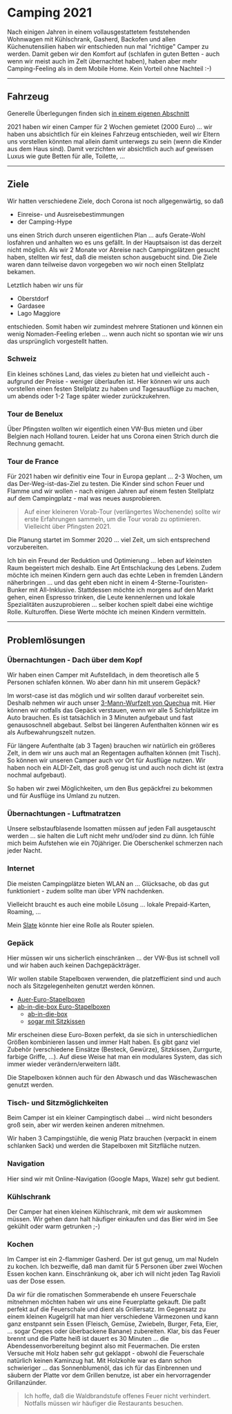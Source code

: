 # Camping 2021

Nach einigen Jahren in einem vollausgestattetem feststehenden Wohnwagen mit Kühlschrank, Gasherd, Backofen und allen Küchenutensilien haben wir entschieden nun mal "richtige" Camper zu werden. Damit geben wir den Komfort auf (schlafen in guten Betten - auch wenn wir meist auch im Zelt übernachtet haben), haben aber mehr Camping-Feeling als in dem Mobile Home. Kein Vorteil ohne Nachteil :-)

---

## Fahrzeug

Generelle Überlegungen finden sich [in einem eigenen Abschnitt](camper.md)

2021 haben wir einen Camper für 2 Wochen gemietet (2000 Euro) ... wir haben uns absichtlich für ein kleines Fahrzeug entschieden, weil wir Eltern uns vorstellen könnten mal allein damit unterwegs zu sein (wenn die Kinder aus dem Haus sind). Damit verzichten wir absichtlich auch auf gewissen Luxus wie gute Betten für alle, Toilette, ...

---

## Ziele

Wir hatten verschiedene Ziele, doch Corona ist noch allgegenwärtig, so daß

* Einreise- und Ausreisebestimmungen
* der Camping-Hype

uns einen Strich durch unseren eigentlichen Plan ... aufs Gerate-Wohl losfahren und anhalten wo es uns gefällt. In der Hauptsaison ist das derzeit nicht möglich. Als wir 2 Monate vor Abreise nach Campingplätzen gesucht haben, stellten wir fest, daß die meisten schon ausgebucht sind. Die Ziele waren dann teilweise davon vorgegeben wo wir noch einen Stellplatz bekamen.

Letztlich haben wir uns für

* Oberstdorf
* Gardasee
* Lago Maggiore

entschieden. Somit haben wir zumindest mehrere Stationen und können ein wenig Nomaden-Feeling erleben ... wenn auch nicht so spontan wie wir uns das ursprünglich vorgestellt hatten.

### Schweiz

Ein kleines schönes Land, das vieles zu bieten hat und vielleicht auch - aufgrund der Preise - weniger überlaufen ist. Hier können wir uns auch vorstellen einen festen Stellplatz zu haben und Tagesausflüge zu machen, um abends oder 1-2 Tage später wieder zurückzukehren.

### Tour de Benelux

Über Pfingsten wollten wir eigentlich einen VW-Bus mieten und über Belgien nach Holland touren. Leider hat uns Corona einen Strich durch die Rechnung gemacht.

### Tour de France

Für 2021 haben wir definitiv eine Tour in Europa geplant ... 2-3 Wochen, um das Der-Weg-ist-das-Ziel zu testen. Die Kinder sind schon Feuer und Flamme und wir wollen - nach einigen Jahren auf einem festen Stellplatz auf dem Campingplatz - mal was neues ausprobieren.

> Auf einer kleineren Vorab-Tour (verlängertes Wochenende) sollte wir erste Erfahrungen sammeln, um die Tour vorab zu optimieren. Vielleicht über Pfingsten 2021.

Die Planung startet im Sommer 2020 ... viel Zeit, um sich entsprechend vorzubereiten.

Ich bin ein Freund der Reduktion und Optimierung ... leben auf kleinsten Raum begeistert mich deshalb. Eine Art Entschlackung des Lebens. Zudem möchte ich meinen Kindern gern auch das echte Leben in fremden Ländern näherbringen ... und das geht eben nicht in einem 4-Sterne-Touristen-Bunker mit All-Inklusive. Stattdessen möchte ich morgens auf den Markt gehen, einen Espresso trinken, die Leute kennenlernen und lokale Spezialitäten auszuprobieren ... selber kochen spielt dabei eine wichtige Rolle. Kulturoffen. Diese Werte möchte ich meinen Kindern vermitteln.

---

## Problemlösungen

### Übernachtungen - Dach über dem Kopf

Wir haben einen Camper mit Aufstelldach, in dem theoretisch alle 5 Personen schlafen können. Wo aber dann hin mit unserem Gepäck?

Im worst-case ist das möglich und wir sollten darauf vorbereitet sein. Deshalb nehmen wir auch unser [3-Mann-Wurfzelt von Quechua](https://www.decathlon.de/p/wurfzelt-2-seconds-fur-3-personen/_/R-p-3349) mit. Hier können wir notfalls das Gepäck verstauen, wenn wir alle 5 Schlafplätze im Auto brauchen. Es ist tatsächlich in 3 Minuten aufgebaut und fast genausoschnell abgebaut. Selbst bei längeren Aufenthalten können wir es als Aufbewahrungszelt nutzen.

Für längere Aufenthalte (ab 3 Tagen) brauchen wir natürlich ein größeres Zelt, in dem wir uns auch mal an Regentagen aufhalten können (mit Tisch). So können wir unseren Camper auch vor Ort für Ausflüge nutzen. Wir haben noch ein ALDI-Zelt, das groß genug ist und auch noch dicht ist (extra nochmal aufgebaut).

So haben wir zwei Möglichkeiten, um den Bus gepäckfrei zu bekommen und für Ausflüge ins Umland zu nutzen.

### Übernachtungen - Luftmatratzen

Unsere selbstaufblasende Isomatten müssen auf jeden Fall ausgetauscht werden ... sie halten die Luft nicht mehr und/oder sind zu dünn. Ich fühle mich beim Aufstehen wie ein 70jähriger. Die Oberschenkel schmerzen nach jeder Nacht.

### Internet

Die meisten Campingplätze bieten WLAN an ... Glücksache, ob das gut funktioniert - zudem sollte man über VPN nachdenken.

Vielleicht braucht es auch eine mobile Lösung ... lokale Prepaid-Karten, Roaming, ...

Mein [Slate](slate.md) könnte hier eine Rolle als Router spielen.

### Gepäck

Hier müssen wir uns sicherlich einschränken ... der VW-Bus ist schnell voll und wir haben auch keinen Dachgepäckträger.

Wir wollen stabile Stapelboxen verwenden, die platzeffizient sind und auch noch als Sitzgelegenheiten genutzt werden können.

* [Auer-Euro-Stapelboxen](https://www.youtube.com/watch?v=FLwGkhzjMqI)
* [ab-in-die-box Euro-Stapelboxen](https://www.ab-in-die-box.de/euroboxen-nextgen.html)
  * [ab-in-die-box](https://www.youtube.com/watch?v=UsCySVhS66g)
  * [sogar mit Sitzkissen](https://www.ab-in-die-box.de/zubehoer/euroboxen-nextgen/sitzkissen.html?___store=b2b_de)

Mir erscheinen diese Euro-Boxen perfekt, da sie sich in unterschiedlichen Größen kombinieren lassen und immer Halt haben.
Es gibt ganz viel Zubehör (verschiedene Einsätze (Besteck, Gewürze), Sitzkissen, Zurrgurte, farbige Griffe, ...). Auf diese Weise hat man ein modulares System, das sich immer wieder verändern/erweitern läßt.

Die Stapelboxen können auch für den Abwasch und das Wäschewaschen genutzt werden.

### Tisch- und Sitzmöglichkeiten

Beim Camper ist ein kleiner Campingtisch dabei ... wird nicht besonders groß sein, aber wir werden keinen anderen mitnehmen.

Wir haben 3 Campingstühle, die wenig Platz brauchen (verpackt in einem schlanken Sack) und werden die Stapelboxen mit Sitzfläche nutzen.

### Navigation

Hier sind wir mit Online-Navigation (Google Maps, Waze) sehr gut bedient.

### Kühlschrank

Der Camper hat einen kleinen Kühlschrank, mit dem wir auskommen müssen. Wir gehen dann halt häufiger einkaufen und das Bier wird im See gekühlt oder warm getrunken ;-)

### Kochen

Im Camper ist ein 2-flammiger Gasherd. Der ist gut genug, um mal Nudeln zu kochen. Ich bezweifle, daß man damit für 5 Personen über zwei Wochen Essen kochen kann. Einschränkung ok, aber ich will nicht jeden Tag Ravioli uas der Dose essen.

Da wir für die romatischen Sommerabende eh unsere Feuerschale mitnehmen möchten haben wir uns eine Feuerplatte gekauft. Die paßt perfekt auf die Feuerschale und dient als Grillersatz. Im Gegensatz zu einem kleinen Kugelgrill hat man hier verschiedene Värmezonen und kann ganz enstpannt sein Essen (Fleisch, Gemüse, Zwiebeln, Burger, Feta, Eier, ... sogar Crepes oder überbackene Banane) zubereiten. Klar, bis das Feuer brennt und die Platte heiß ist dauert es 30 Minuten ... die Abendessenvorbereitung beginnt also mit Feuermachen. Die ersten Versuche mit Holz haben sehr gut geklappt - obwohl die Feuerschale natürlich keinen Kaminzug hat. Mit Holzkohle war es dann schon schwieriger ... das Sonnenblumenöl, das ich für das Einbrennen und säubern der Platte vor dem Grillen benutze, ist aber ein hervorragender Grillanzünder.

> Ich hoffe, daß die Waldbrandstufe offenes Feuer nicht verhindert. Notfalls müssen wir häufiger die Restaurants besuchen.
